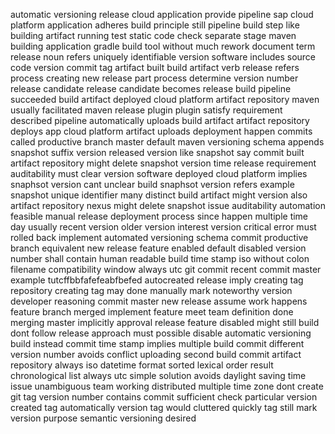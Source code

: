 automatic versioning release cloud application provide pipeline sap cloud platform application adheres build principle still pipeline build step like building artifact running test static code check separate stage maven building application gradle build tool without much rework document term release noun refers uniquely identifiable version software includes source code version commit tag artifact built build artifact verb release refers process creating new release part process determine version number release candidate release candidate becomes release build pipeline succeeded build artifact deployed cloud platform artifact repository maven usually facilitated maven release plugin plugin satisfy requirement described pipeline automatically uploads build artifact artifact repository deploys app cloud platform artifact uploads deployment happen commits called productive branch master default maven versioning schema appends snapshot suffix version released version like snapshot say commit built artifact repository might delete snapshot version time release requirement auditability must clear version software deployed cloud platform implies snaphsot version cant unclear build snaphsot version refers example snapshot unique identifier many distinct build artifact might version also artifact repository nexus might delete snapshot issue auditability automation feasible manual release deployment process since happen multiple time day usually recent version older version interest version critical error must rolled back implement automated versioning schema commit productive branch equivalent new release feature enabled default disabled version number shall contain human readable build time stamp iso without colon filename compatibility window always utc git commit recent commit master example tutcffbbfafefeabfbefed autocreated release imply creating tag repository creating tag may done manually mark noteworthy version developer reasoning commit master new release assume work happens feature branch merged implement feature meet team definition done merging master implicitly approval release feature disabled might still build dont follow release approach must possible disable automatic versioning build instead commit time stamp implies multiple build commit different version number avoids conflict uploading second build commit artifact repository always iso datetime format sorted lexical order result chronological list always utc simple solution avoids daylight saving time issue unambiguous team working distributed multiple time zone dont create git tag version number contains commit sufficient check particular version created tag automatically version tag would cluttered quickly tag still mark version purpose semantic versioning desired